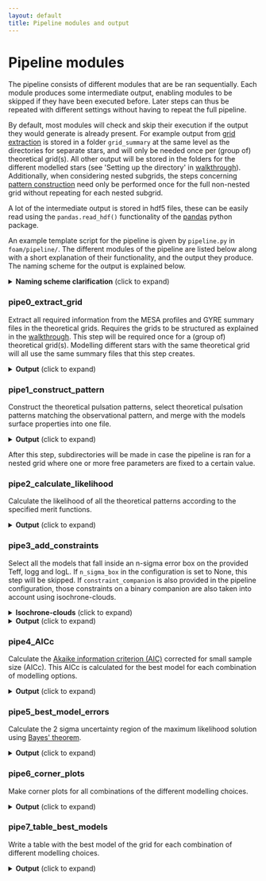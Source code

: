 ```yaml
---
layout: default
title: Pipeline modules and output
---
```

# Pipeline modules

The pipeline consists of different modules that are be ran sequentially. Each module produces some intermediate output, enabling modules to be skipped if they have been executed before.
Later steps can thus be repeated with different settings without having to repeat the full pipeline.

By default, most modules will check and skip their execution if the output they would generate is already present. For example output from [grid extraction](#pipe0_extract_grid) is stored in a folder `grid_summary` at the same level as the directories for separate stars, and will only be needed once per (group of) theoretical grid(s). All other output will be stored in the folders for the different modelled stars (see 'Setting up the directory' in [walkthrough](./Walkthrough.md)).
Additionally, when considering nested subgrids, the steps concerning [pattern construction](#pipe1_construct_pattern) need only be performed once for the full non-nested grid without repeating for each nested subgrid.

A lot of the intermediate output is stored in hdf5 files, these can be easily read using the `pandas.read_hdf()` functionality of the <a href="https://pandas.pydata.org/docs/reference/api/pandas.read_hdf.html" target="_blank"> pandas</a> python package.

An example template script for the pipeline is given by `pipeline.py` in `foam/pipeline/`.
The different modules of the pipeline are listed below along with a short explanation of their functionality, and the output they produce. The naming scheme for the output is explained below.

<details>
<summary> <b>Naming scheme clarification</b> (click to expand) </summary> <br>

Each word in the filenames enclosed by {} indicates that it is replaced by a value to indicate certain configuration settings. A short overview is given here:
<ul>
<li> <code>rotation_gyre</code> the rotational frequency used in the GYRE computations in d^-1 </li>
<li> <code>kval</code> meridional degree (k value) of the mode ID (k,m) used in GYRE </li>
<li> <code>mval</code> azimuthal order (m value) of the mode ID (k,m) used in GYRE </li>
<li> <code>grid</code> the name of the specific theoretical grid used. </li>
<li> <code>star</code> the name of the modelled star. </li>
<li> <code>observable</code> indicates if periods or frequencies are used to construct the patterns </li>
<li> <code>merit_function</code> the merit function used to calculate goodness of fit, Mahalanobis Distance is abbreviated to MD, and reduced chi-squared is abbreviated to chi2 </li>
<li> <code>method</code> the method used to generate the theoretical frequency patterns to match the observed pattern. </li>
<li> <code>suffix_observables</code> the asteroseismic obsevable used in the merit function. Period, period spacing, and frequency will be abbreviated as P, dP, and f, respectively. Contains '+extra' in  case more observables are used in addition to the asteroseismic one. </li>
<li> <code>n_sigma_box</code> size in standard deviations of the box with models accepted as solutions compatible with the surface properties (logTeff, logL, logg). </li>
</ul>
</details>

### pipe0_extract_grid
Extract all required information from the MESA profiles and GYRE summary files in the theoretical grids.
Requires the grids to be structured as explained in the [walkthrough](./Walkthrough.md).
This step will be required once for a (group of) theoretical grid(s). Modelling different stars with the same theoretical grid will all use the same summary files that this step creates.

<details>
<summary> <b>Output</b> (click to expand) </summary> <br>

 The <code>grid_summary/</code> folder will be created one directory level upwards from the <code>pipeline.py</code> script to store
 <ul>
<li> <code>surfaceGrid_{grid}.hdf</code>: the info extracted from the MESA profiles. </li>
<li> <code>pulsationGrid_{grid}_rot{rotation_gyre}_k{kval}m{mval}.hdf</code>: the pulsation information from the GYRE summary files. </li>
</ul>
</details>

### pipe1_construct_pattern        
Construct the theoretical pulsation patterns, select theoretical pulsation patterns matching the observational pattern, and merge with the models surface properties into one file.
<details>
<summary> <b>Output</b> (click to expand) </summary> <br>

Creates folder <code>extracted_freqs/</code> to store
<ul>
<li> <code>{observable}_{star}_{grid}_{method}.hdf</code>: a table with optimised rotation rate (and its error), model parameters, and theoretical frequencies that are matched to the observations. </li>
<li> <code>surface+{observable}_{star}_{grid}_{method}.hdf</code>: the same table combined with the surface properties (logTeff, logL, logg ) of the models. </li>
</ul>
</details>

After this step, subdirectories will be made in case the pipeline is ran for a nested grid where one or more free parameters are fixed to a certain value.

### pipe2_calculate_likelihood     
Calculate the likelihood of all the theoretical patterns according to the specified merit functions.
<details>
<summary> <b>Output</b> (click to expand) </summary> <br>

Creates folder <code>V_matrix</code> to store
<ul>
<li> <code>{star}_determinant_conditionNr.tsv</code>, which holds for each chosen combination of modelling options the condition number of the variance-covariance matrix, and the natural logarithm of the determinant of this matrix (<code>ln(det(V))</code>). </li>
<li> Figures showing the variance-covariance matrices named <code>{star}_{grid}_{method}_{merit_function}_{suffix_observables}.png</code>. </li>
</ul>
Creates folder <code>meritvalues/</code> to store
<ul>
<li> <code>{star}_{grid}_{method}_{merit_function}_{suffix_observables}.hdf</code>: table with the meritvalue assigned by the used merit function, optimised rotation rate, model parameters, and the surface properties (logTeff, logL, logg ...). </li>
</ul>
</details>

### pipe3_add_constraints
Select all the models that fall inside an n-sigma error box on the provided Teff, logg and logL. If `n_sigma_box` in the configuration is set to None, this step will be skipped. If `constraint_companion` is also provided in the pipeline configuration, those constraints on a binary companion are also taken into account using isochrone-clouds. 
<details>
<summary> <b>Isochrone-clouds</b> (click to expand) </summary> <br>
An isochrone-cloud of a model is made up of all models that have the same metallicity, an age equal within 1 timestep, and whose mass is compatible witin the error margin of the observed mass ratio. (However other parameters can differ between models, e.g. internal mixing processes).
The model of the pulsating star must be compatible with it's observed Teff, logg and logL, while at least one of the models in its isochrone-cloud must be compatible with the companion's observed Teff, logg and logL.
</details>
<details>

<summary> <b>Output</b> (click to expand) </summary> <br>

Creates folder <code>{n_sigma_box}sigmaBox_meritvalues/</code> to store
<ul>
<li> <code>{star}_{grid}_{method}_{merit_function}_{suffix_observables}.hdf</code>: same table as in the [previous step](#pipe2_calculate_likelihood), but only listing the selected models that agree with the n-sigma error box.
(Table with the meritvalue assigned by the used merit function, optimised rotation rate, model parameters, and the surface properties (logTeff, logL, logg ...).) </li>
</ul>
If constraints of a binary companion are also taken into account, a file <code>isocloud_grid.h5</code> will be created holding a nested dictionary.
The nested dictionary will have the grid parameter values as keys, with the order of the nested levels the same as the order of the grid parameters (<code>free_parameters</code> followed by <code>fixed_parameters</code>, see [pipeline config](./Configuration.md)).
The innermost dictionary will hold certain columns of MESA history files, effectively grouping all the data of a grid that is required to construct isoclouds into one nested dictionary.

</details>

### pipe4_AICc
Calculate the <a href="https://en.wikipedia.org/wiki/Akaike_information_criterion" target="_blank"> Akaike information criterion (AIC)</a> corrected for small sample size (AICc).
This AICc is calculated for the best model for each combination of modelling options.
<details>
<summary> <b>Output</b> (click to expand) </summary> <br>

Creates folder <code>{n_sigma_box}sigmaBox_output_tables/</code> to store
<ul>
<li> <code>{star}_AICc_values_{merit_function}.tsv</code>: the AICc value of the best model for each chosen combination of modelling options. If the merit function is the Mahalanobis Distance, the condition number of the variance-covariance matrix and the natural logarithm of the determinant of this matrix (<code>ln(det(V))</code>) are listed as well. </li>
</ul>
</details>

### pipe5_best_model_errors        
Calculate the 2 sigma uncertainty region of the maximum likelihood solution using <a href="https://en.wikipedia.org/wiki/Bayes%27_theorem" target="_blank"> Bayes' theorem</a>.
<details>
<summary> <b>Output</b> (click to expand) </summary> <br>

In folder <code>{n_sigma_box}sigmaBox_meritvalues/</code>
<ul>
<li> <code>{star}_{grid}_{method}_{merit_function}_{suffix_observables}_2sigma-error-ellipse.hdf</code>: same as in [add constraints](#pipe3_add_constraints), but only listing the selected models that fall within the 2 sigma error ellipse according to Bayes' theorem. </li>
</ul>
</details>

### pipe6_corner_plots             
Make corner plots for all combinations of the different modelling choices.
<details>
<summary> <b>Output</b> (click to expand) </summary> <br>

Creates folder <code>{n_sigma_box}sigmaBox_cornerplots/</code> to store
<ul>
<li> <code>{star}_{grid}_{method}_{merit_function}_{suffix_observables}.png</code>: cornerplot with the parameters in the grid and the rotation. The 50% best models are shown, colour-coded according to the log of their merit function value. Models in colour fall within the 2 sigma error ellipse, while those in greyscale fall outside of it. Figures on the diagonal show binned parameter distributions of the models in the error ellipse, and the panel at the top right shows an Hertzsprung-Russell (HR) diagram with 1 and 3 sigma observational error boxes. (The HR diagram is replaced by a Kiel diagram in case the observed logL is not provided but logg is.) </li>
</ul>
</details>

### pipe7_table_best_models
Write a table with the best model of the grid for each combination of different modelling choices.
<details>
<summary> <b>Output</b> (click to expand) </summary> <br>

In folder <code>{n_sigma_box}sigmaBox_output_tables/</code>
<ul>
<li> <code>{star}_best-model-table_{merit_function}.txt</code>: text file containing the best model parameters for each combination of the chosen theoretical grid, seismic observables, and pattern construction methods. These three things are listed first, followed by the grid parameters, the optimal rotation rate of this model, the value of the merit function, and the value of the AICc for this merit function. </li>
</ul>
</details>
